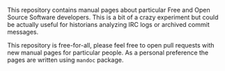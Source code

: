 This repository contains manual pages about particular Free and Open Source
Software developers. This is a bit of a crazy experiment but could be actually
useful for historians analyzing IRC logs or archived commit messages.

This repository is free-for-all, please feel free to open pull requests with
new manual pages for particular people. As a personal preference the pages are
written using `mandoc` package.
